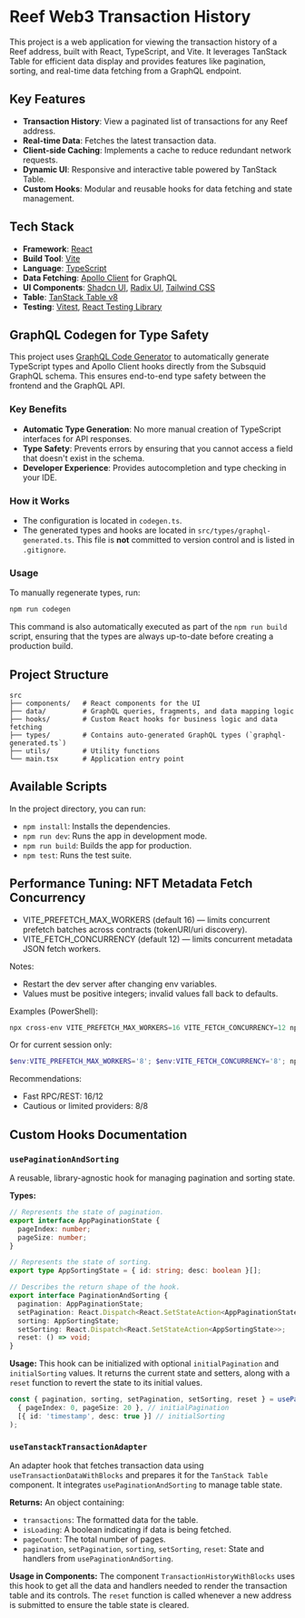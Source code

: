 # Reef Web3 Transaction History

This project is a web application for viewing the transaction history of a Reef address, built with React, TypeScript, and Vite. It leverages TanStack Table for efficient data display and provides features like pagination, sorting, and real-time data fetching from a GraphQL endpoint.

## Key Features

- **Transaction History**: View a paginated list of transactions for any Reef address.
- **Real-time Data**: Fetches the latest transaction data.
- **Client-side Caching**: Implements a cache to reduce redundant network requests.
- **Dynamic UI**: Responsive and interactive table powered by TanStack Table.
- **Custom Hooks**: Modular and reusable hooks for data fetching and state management.

## Tech Stack

- **Framework**: [React](https://reactjs.org/)
- **Build Tool**: [Vite](https://vitejs.dev/)
- **Language**: [TypeScript](https://www.typescriptlang.org/)
- **Data Fetching**: [Apollo Client](https://www.apollographql.com/docs/react/) for GraphQL
- **UI Components**: [Shadcn UI](https://ui.shadcn.com/), [Radix UI](https://www.radix-ui.com/), [Tailwind CSS](https://tailwindcss.com/)
- **Table**: [TanStack Table v8](https://tanstack.com/table/v8)
- **Testing**: [Vitest](https://vitest.dev/), [React Testing Library](https://testing-library.com/docs/react-testing-library/intro/)

## GraphQL Codegen for Type Safety

This project uses [GraphQL Code Generator](https://www.the-guild.dev/graphql/codegen) to automatically generate TypeScript types and Apollo Client hooks directly from the Subsquid GraphQL schema. This ensures end-to-end type safety between the frontend and the GraphQL API.

### Key Benefits
- **Automatic Type Generation**: No more manual creation of TypeScript interfaces for API responses.
- **Type Safety**: Prevents errors by ensuring that you cannot access a field that doesn't exist in the schema.
- **Developer Experience**: Provides autocompletion and type checking in your IDE.

### How it Works
- The configuration is located in `codegen.ts`.
- The generated types and hooks are located in `src/types/graphql-generated.ts`. This file is **not** committed to version control and is listed in `.gitignore`.

### Usage
To manually regenerate types, run:
```bash
npm run codegen
```
This command is also automatically executed as part of the `npm run build` script, ensuring that the types are always up-to-date before creating a production build.

## Project Structure

```
src
├── components/   # React components for the UI
├── data/         # GraphQL queries, fragments, and data mapping logic
├── hooks/        # Custom React hooks for business logic and data fetching
├── types/        # Contains auto-generated GraphQL types (`graphql-generated.ts`)
├── utils/        # Utility functions
└── main.tsx      # Application entry point
```

## Available Scripts

In the project directory, you can run:

- `npm install`: Installs the dependencies.
- `npm run dev`: Runs the app in development mode.
- `npm run build`: Builds the app for production.
- `npm test`: Runs the test suite.

## Performance Tuning: NFT Metadata Fetch Concurrency

- VITE_PREFETCH_MAX_WORKERS (default 16) — limits concurrent prefetch batches across contracts (tokenURI/uri discovery).
- VITE_FETCH_CONCURRENCY (default 12) — limits concurrent metadata JSON fetch workers.

Notes:
- Restart the dev server after changing env variables.
- Values must be positive integers; invalid values fall back to defaults.

Examples (PowerShell):
```powershell
npx cross-env VITE_PREFETCH_MAX_WORKERS=16 VITE_FETCH_CONCURRENCY=12 npm run dev
```
Or for current session only:
```powershell
$env:VITE_PREFETCH_MAX_WORKERS='8'; $env:VITE_FETCH_CONCURRENCY='8'; npm run dev
```

Recommendations:
- Fast RPC/REST: 16/12
- Cautious or limited providers: 8/8

## Custom Hooks Documentation

### `usePaginationAndSorting`

A reusable, library-agnostic hook for managing pagination and sorting state.

**Types:**
```typescript
// Represents the state of pagination.
export interface AppPaginationState {
  pageIndex: number;
  pageSize: number;
}

// Represents the state of sorting.
export type AppSortingState = { id: string; desc: boolean }[];

// Describes the return shape of the hook.
export interface PaginationAndSorting {
  pagination: AppPaginationState;
  setPagination: React.Dispatch<React.SetStateAction<AppPaginationState>>;
  sorting: AppSortingState;
  setSorting: React.Dispatch<React.SetStateAction<AppSortingState>>;
  reset: () => void;
}
```

**Usage:**
This hook can be initialized with optional `initialPagination` and `initialSorting` values. It returns the current state and setters, along with a `reset` function to revert the state to its initial values.

```typescript
const { pagination, sorting, setPagination, setSorting, reset } = usePaginationAndSorting(
  { pageIndex: 0, pageSize: 20 }, // initialPagination
  [{ id: 'timestamp', desc: true }] // initialSorting
);
```

### `useTanstackTransactionAdapter`

An adapter hook that fetches transaction data using `useTransactionDataWithBlocks` and prepares it for the `TanStack Table` component. It integrates `usePaginationAndSorting` to manage table state.

**Returns:**
An object containing:
- `transactions`: The formatted data for the table.
- `isLoading`: A boolean indicating if data is being fetched.
- `pageCount`: The total number of pages.
- `pagination`, `setPagination`, `sorting`, `setSorting`, `reset`: State and handlers from `usePaginationAndSorting`.

**Usage in Components:**
The component `TransactionHistoryWithBlocks` uses this hook to get all the data and handlers needed to render the transaction table and its controls. The `reset` function is called whenever a new address is submitted to ensure the table state is cleared.
